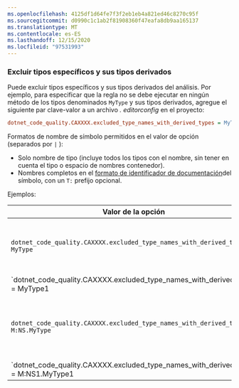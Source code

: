 ```yaml
---
ms.openlocfilehash: 4125df1d64fe7f3f2eb1eb4a821ed46c8270c95f
ms.sourcegitcommit: d0990c1c1ab2f81908360f47eafa8db9aa165137
ms.translationtype: MT
ms.contentlocale: es-ES
ms.lasthandoff: 12/15/2020
ms.locfileid: "97531993"
---
```

### <a name="exclude-specific-types-and-their-derived-types"></a>Excluir tipos específicos y sus tipos derivados

Puede excluir tipos específicos y sus tipos derivados del análisis. Por ejemplo, para especificar que la regla no se debe ejecutar en ningún método de los tipos denominados `MyType` y sus tipos derivados, agregue el siguiente par clave-valor a un archivo *. editorconfig* en el proyecto:

```ini
dotnet_code_quality.CAXXXX.excluded_type_names_with_derived_types = MyType
```

Formatos de nombre de símbolo permitidos en el valor de opción (separados por `|` ):

- Solo nombre de tipo (incluye todos los tipos con el nombre, sin tener en cuenta el tipo o espacio de nombres contenedor).
- Nombres completos en el [formato de identificador de documentación](../../docs/csharp/programming-guide/xmldoc/processing-the-xml-file.md#id-strings)del símbolo, con un `T:` prefijo opcional.

Ejemplos:

| Valor de la opción | Resumen |
| --- | --- |
|`dotnet_code_quality.CAXXXX.excluded_type_names_with_derived_types = MyType` | Coincide con todos los tipos denominados `MyType` y todos sus tipos derivados. |
|`dotnet_code_quality.CAXXXX.excluded_type_names_with_derived_types = MyType1|MyType2` | Coincide con todos los tipos denominados `MyType1` o `MyType2` y todos sus tipos derivados. |
|`dotnet_code_quality.CAXXXX.excluded_type_names_with_derived_types = M:NS.MyType` | Coincide con un tipo específico `MyType` con el nombre completo dado y todos sus tipos derivados. |
|`dotnet_code_quality.CAXXXX.excluded_type_names_with_derived_types = M:NS1.MyType1|M:NS2.MyType2` | Coincide con tipos específicos `MyType1` y `MyType2` con los nombres completos respectivos, y todos sus tipos derivados. |
